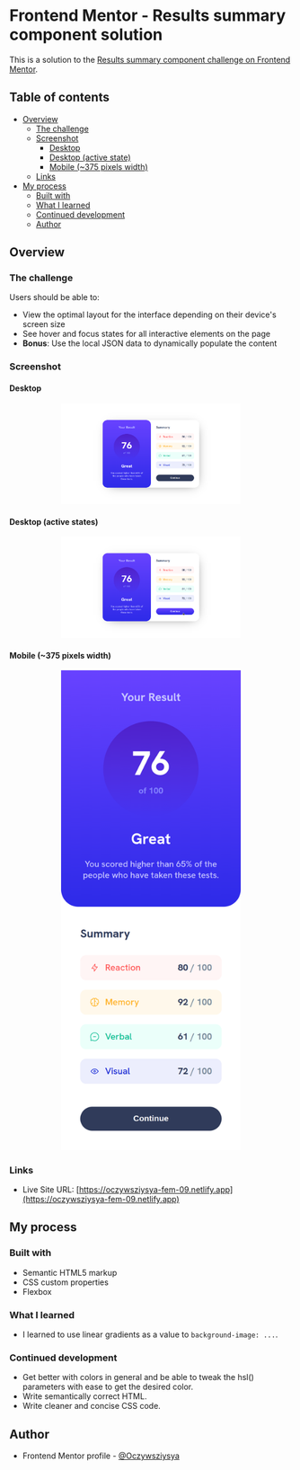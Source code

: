 # Frontend Mentor - Results summary component solution

This is a solution to the [Results summary component challenge on Frontend Mentor](https://www.frontendmentor.io/challenges/results-summary-component-CE_K6s0maV).

## Table of contents

- [Overview](#overview)
  - [The challenge](#the-challenge)
  - [Screenshot](#screenshot)
    - [Desktop](#desktop)
    - [Desktop (active state)](#desktop-active-states)
    - [Mobile (~375 pixels width)](#mobile-375-pixels-width)
  - [Links](#links)
- [My process](#my-process)
  - [Built with](#built-with)
  - [What I learned](#what-i-learned)
  - [Continued development](#continued-development)
  - [Author](#author)

## Overview

### The challenge

Users should be able to:

- View the optimal layout for the interface depending on their device's screen size
- See hover and focus states for all interactive elements on the page
- **Bonus**: Use the local JSON data to dynamically populate the content

### Screenshot

#### Desktop
<div align="center"><img src="./screenshots/screenshot-desktop.png" width="320" /></div>

#### Desktop (active states)
<div align="center"><img src="./screenshots/screenshot-desktop-active.png" width="320" /></div>

#### Mobile (~375 pixels width)
<div align="center"><img src="./screenshots/screenshot-mobile.png" width="320" /></div>

### Links

- Live Site URL: [https://oczywsziysya-fem-09.netlify.app](https://oczywsziysya-fem-09.netlify.app)

## My process

### Built with

- Semantic HTML5 markup
- CSS custom properties
- Flexbox

### What I learned

* I learned to use linear gradients as a value to `background-image: ...`.

### Continued development

* Get better with colors in general and be able to tweak the hsl() parameters with ease to get the desired color.
* Write semantically correct HTML.
* Write cleaner and concise CSS code.

## Author

- Frontend Mentor profile - [@Oczywsziysya](https://www.frontendmentor.io/profile/Oczywsziysya)

